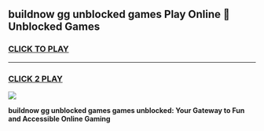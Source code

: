
## buildnow gg unblocked games Play Online 👋 Unblocked Games
<h3>
<a href="https://premium.freeplayer.one?title=buildnow_gg_unblocked_games&ref=19F">CLICK TO PLAY</a></h3>
<hr>

<h3>
<a href="https://premium.freeplayer.one?title=buildnow_gg_unblocked_games&ref=19F">CLICK 2 PLAY</a>
  
</h3>

<a href="https://premium.freeplayer.one?title=buildnow_gg_unblocked_games&ref=19F"><img src="https://clearcache.store/games.png"></a>


**buildnow gg unblocked games games unblocked: Your Gateway to Fun and Accessible Online Gaming**
